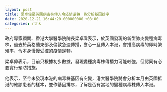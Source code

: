 ```yaml
---
layout: post
title: 梁卓偉憂英國病毒株傳入令疫情逆轉　將分析基因排序
date: 2020-12-21 16:44:20.000000000 +08:00
categories: rthk
---
```


政府專家顧問、香港大學醫學院院長梁卓偉表示，於英國發現的新型肺炎變種病毒株，過去於英格蘭東部及倫敦急速傳播，擔心一旦傳入本港，會推高病毒的即時繁殖率，令本身慢慢受控的疫情逆轉。

梁卓偉表示，目前只根據初步數據，發現變種病毒株傳播力可能較強，但認同有必要實行預防措施。

他表示，至今未發現本港的病毒株基因有突變，港大醫學院將會分析本月由英國抵港的確診患者的樣本，並作基因排序，了解是否有當地的變種病毒株傳入本港。
